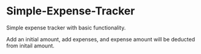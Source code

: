 # Simple-Expense-Tracker
 Simple expense tracker with basic functionality. 

 Add an initial amount, add expenses, and expense amount will be deducted from initail amount.
